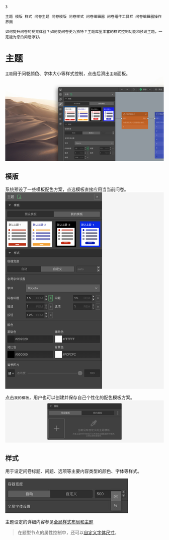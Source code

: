 ```index
3
```
```tag
主题 模版 样式 问卷主题 问卷模版 问卷样式 问卷编辑器 问卷组件工具栏 问卷编辑器操作界面
```
```summary
如何提升问卷的视觉体验？如何使问卷更为独特？主题库里丰富的样式控制功能和预设主题，一定能为您的问卷添彩。
```
# 主题

`主题`用于问卷颜色、字体大小等样式控制，点击后滑出`主题`面板。
<img src='../assets/03components/03theme/theme-cn.jpg'>

## 模版
系统预设了一些模板配色方案，点选模板直接应用当当前问卷。
<img src='../assets/03components/03theme/standard-theme.png'>

点击`我的模板`，用户也可以创建并保存自己个性化的配色模板方案。
<img src='../assets/03components/03theme/my-theme.png'>

## 样式
用于设定问卷标题、问题、选项等主要内容类型的颜色、字体等样式。

<img src='../assets/03components/03theme/containerunit.jpg'>

主题设定的详细内容参见[全局样式布局和主题](../../12layoutAndTheme/globalLayoutAndTheme.md)
  
> 在题型节点的属性控制中，还可以[自定义字体尺寸](../../12layoutAndTheme/questionLayoutSetting/02userdefinedFontSize.md)。

